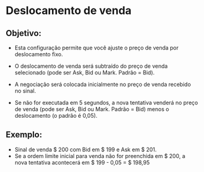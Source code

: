 # **Deslocamento de venda**

## Objetivo: 

- Esta configuração permite que você ajuste o preço de venda por deslocamento fixo. 
- O deslocamento de venda será subtraído do preço de venda selecionado (pode ser Ask, Bid ou Mark. Padrão = Bid).

- A negociação será colocada inicialmente no preço de venda recebido no sinal. 
- Se não for executada em 5 segundos, a nova tentativa venderá no preço de venda (pode ser Ask, Bid ou Mark. Padrão = Bid) menos o deslocamento (o padrão é 0,05). 

## Exemplo:

- Sinal de venda $ 200 com Bid em $ 199 e Ask em $ 201. 
- Se a ordem limite inicial para venda não for preenchida em $ 200, a nova tentativa acontecerá em $ 199 - 0,05 = $ 198,95

